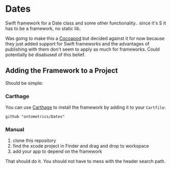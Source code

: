 # Dates
Swift framework for a Date class and some other functionality.. since it's S it has to be a framework, no static lib.

Was going to make this a [Cocoapod](https://cocoapods.org/) but decided against it for now because they just added support for Swift frameworks and the advantages of publishing with them don't seem to apply as much for frameworks. Could potentially be disabused of this belief.

## Adding the Framework to a Project
Should be simple:

### Carthage
You can use [Carthage](https://github.com/Carthage/Carthage) to install the framework by adding it to your `Cartfile`:
```
github "ontometrics/Dates"
```
### Manual
1. clone this repository
1. find the xcode project in Finder and drag and drop to workspace
1. add your app to depend on the framework

That should do it. You should not have to mess with the header search path.
